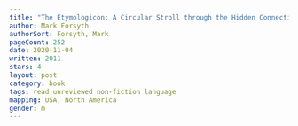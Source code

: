 ```yaml
---
title: "The Etymologicon: A Circular Stroll through the Hidden Connections of the English Language"
author: Mark Forsyth
authorSort: Forsyth, Mark
pageCount: 252
date: 2020-11-04
written: 2011
stars: 4
layout: post
category: book
tags: read unreviewed non-fiction language
mapping: USA, North America
gender: m
---
```

